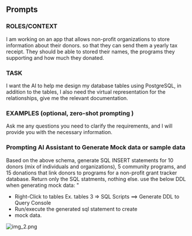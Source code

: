 ## Prompts
### ROLES/CONTEXT
I am working on an app that allows non-profit organizations to store information about their donors.
so that they can send them a yearly tax receipt. They should be able to stored their names, the programs they supporting
and how much they donated.

### TASK
I want the AI to help me design my database tables using PostgreSQL, in addition to the tables, I also need the virtual
representation for the relationships, give me the relevant documentation.

### EXAMPLES (optional, zero-shot prompting )
Ask me any questions you need to clarify the requirements, and I will provide you with the necessary information.



### Prompting AI Assistant to Generate Mock data or sample data

Based on the above schema, generate SQL INSERT statements for 10 donors (mix of individuals and organizations), 5 community programs, and 15 donations that link donors to programs for a non-profit grant tracker database. Return only the SQL statments, nothing else.
use the below DDL when generating mock data: "

* Right-Click to tables Ex. tables 3 => SQL Scripts 
==> Generate DDL to Query Console
* Run/execute the generated sql statement to create 
* mock data.


![img_2.png](img_2.png)
